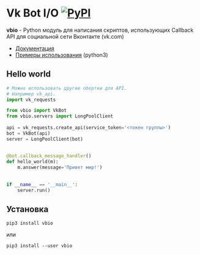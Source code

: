 # Vk Bot I/O [![PyPI](https://img.shields.io/pypi/v/vbio.svg)](https://pypi.org/project/vbio/)
**vbio** - Python модуль для написания скриптов, использующих Callback API для социальной сети Вконтакте (vk.com)
* [Документация](https://vbio.readthedocs.io/en/latest/)
* [Примеры использования](./examples) (python3)
## Hello world
```python
# Можно использовать другие обертки для API.
# Например vk_api.
import vk_requests

from vbio import VkBot
from vbio.servers import LongPoolClient
    
api = vk_requests.create_api(service_token='<токен группы>')
bot = VkBot(api)
server = LongPoolClient(bot)
    
    
@bot.callback_message_handler()
def hello_world(m):
    m.answer(message='Привет мир!')
    
    
if __name__ == '__main__':
    server.run()
```

## Установка
```
pip3 install vbio
```
или
```
pip3 install --user vbio
```
